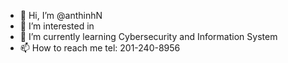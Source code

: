 - 👋 Hi, I’m @anthinhN
- 👀 I’m interested in 
- 🌱 I’m currently learning Cybersecurity and Information System
- 📫 How to reach me tel: 201-240-8956

<!---
anthinhN/anthinhN is a ✨ special ✨ repository because its `README.md` (this file) appears on your GitHub profile.
You can click the Preview link to take a look at your changes.
--->
